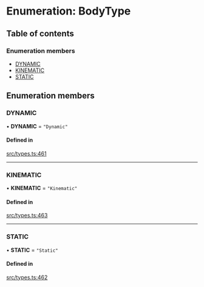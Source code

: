 # Enumeration: BodyType

## Table of contents

### Enumeration members

- [DYNAMIC](BodyType.md#dynamic)
- [KINEMATIC](BodyType.md#kinematic)
- [STATIC](BodyType.md#static)

## Enumeration members

### DYNAMIC

• **DYNAMIC** = `"Dynamic"`

#### Defined in

[src/types.ts:461](https://gitlab.com/rapidajs/rapida/-/blob/67ba736/packages/rapida-physics/src/types.ts#L461)

___

### KINEMATIC

• **KINEMATIC** = `"Kinematic"`

#### Defined in

[src/types.ts:463](https://gitlab.com/rapidajs/rapida/-/blob/67ba736/packages/rapida-physics/src/types.ts#L463)

___

### STATIC

• **STATIC** = `"Static"`

#### Defined in

[src/types.ts:462](https://gitlab.com/rapidajs/rapida/-/blob/67ba736/packages/rapida-physics/src/types.ts#L462)
